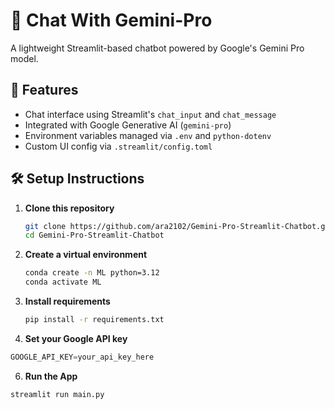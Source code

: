 # 🧠 Chat With Gemini-Pro 

A lightweight Streamlit-based chatbot powered by Google's Gemini Pro model.

## 🚀 Features

- Chat interface using Streamlit's `chat_input` and `chat_message`
- Integrated with Google Generative AI (`gemini-pro`)
- Environment variables managed via `.env` and `python-dotenv`
- Custom UI config via `.streamlit/config.toml`

## 🛠️ Setup Instructions

1. **Clone this repository**
   ```bash
   git clone https://github.com/ara2102/Gemini-Pro-Streamlit-Chatbot.git
   cd Gemini-Pro-Streamlit-Chatbot
   ```
2. **Create a virtual environment**
   ```bash
   conda create -n ML python=3.12
   conda activate ML
   ```

4. **Install requirements**
   ```bash
   pip install -r requirements.txt
   ```
5. **Set your Google API key**
```python
GOOGLE_API_KEY=your_api_key_here
```
6. **Run the App**
```bash
streamlit run main.py
```
